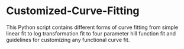 # Customized-Curve-Fitting
This Python script contains different forms of curve fitting from simple linear fit to log transformation fit to four parameter hill function fit and guidelines for customizing any functional curve fit.
